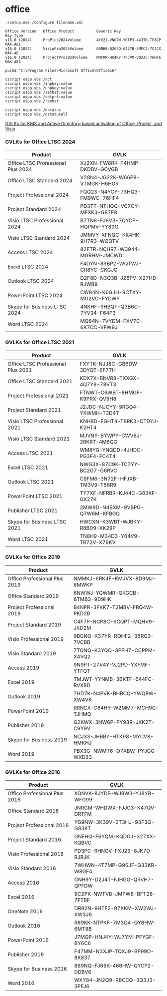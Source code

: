# office
```
.\setup.exe /configure filename.xml
```

```
Office Version	 Office Product          Generic Key                     Key Type
v16.0 (2024)     ProPlus2024Volume       4YV2J-VNG7W-YGTP3-443TK-TF8CP   MAK-AE1
v16.0 (2024)     VisioPro2024Volume      GBNHB-B2G3Q-G42YB-3MFC2-7CJCX   MAK-AE
v16.0 (2024)     ProjectPro2024Volume    WNFMR-HK4R7-7FJVM-VQ3JC-76HF6   MAK-AE1

```

```
pushd "C:\Program Files\Microsoft Office\Office16"

cscript ospp.vbs /act
cscript ospp.vbs /inpkey:value
cscript ospp.vbs /unpkey:value
cscript ospp.vbs /sethst:value
cscript ospp.vbs /setprt:value
cscript ospp.vbs /remhst

cscript ospp.vbs /dstatus
cscript ospp.vbs /dstatusall

```



[GVLKs for KMS and Active Directory-based activation of Office, Project, and Visio](https://learn.microsoft.com/en-us/office/volume-license-activation/gvlks)
### GVLKs for Office LTSC 2024
|	Product	|	GVLK	|
|	---	|	---	|
|	Office LTSC Professional Plus 2024	|	XJ2XN-FW8RK-P4HMP-DKDBV-GCVGB	|
|	Office LTSC Standard 2024	|	V28N4-JG22K-W66P8-VTMGK-H6HGR	|
|	Project Professional 2024	|	FQQ23-N4YCY-73HQ3-FM9WC-76HF4	|
|	Project Standard 2024	|	PD3TT-NTHQQ-VC7CY-MFXK3-G87F8	|
|	Visio LTSC Professional 2024	|	B7TN8-FJ8V3-7QYCP-HQPMV-YY89G	|
|	Visio LTSC Standard 2024	|	JMMVY-XFNQC-KK4HK-9H7R3-WQQTV	|
|	Access LTSC 2024	|	82FTR-NCHR7-W3944-MGRHM-JMCWD	|
|	Excel LTSC 2024	|	F4DYN-89BP2-WQTWJ-GR8YC-CKGJG	|
|	Outlook LTSC 2024	|	D2F8D-N3Q3B-J28PV-X27HD-RJWB9	|
|	PowerPoint LTSC 2024	|	CW94N-K6GJH-9CTXY-MG2VC-FYCWP	|
|	Skype for Business LTSC 2024	|	4NKHF-9HBQF-Q3B6C-7YV34-F64P3	|
|	Word LTSC 2024	|	MQ84N-7VYDM-FXV7C-6K7CC-VFW9J	|

### GVLKs for Office LTSC 2021
|	Product	|	GVLK	|
|	---	|	---	|
|	Office LTSC Professional Plus 2021	|	FXYTK-NJJ8C-GB6DW-3DYQT-6F7TH	|
|	Office LTSC Standard 2021	|	KDX7X-BNVR8-TXXGX-4Q7Y8-78VT3	|
|	Project Professional 2021	|	FTNWT-C6WBT-8HMGF-K9PRX-QV9H8	|
|	Project Standard 2021	|	J2JDC-NJCYY-9RGQ4-YXWMH-T3D4T	|
|	Visio LTSC Professional 2021	|	KNH8D-FGHT4-T8RK3-CTDYJ-K2HT4	|
|	Visio LTSC Standard 2021	|	MJVNY-BYWPY-CWV6J-2RKRT-4M8QG	|
|	Access LTSC 2021	|	WM8YG-YNGDD-4JHDC-PG3F4-FC4T4	|
|	Excel LTSC 2021	|	NWG3X-87C9K-TC7YY-BC2G7-G6RVC	|
|	Outlook LTSC 2021	|	C9FM6-3N72F-HFJXB-TM3V9-T86R9	|
|	PowerPoint LTSC 2021	|	TY7XF-NFRBR-KJ44C-G83KF-GX27K	|
|	Publisher LTSC 2021	|	2MW9D-N4BXM-9VBPG-Q7W6M-KFBGQ	|
|	Skype for Business LTSC 2021	|	HWCXN-K3WBT-WJBKY-R8BD9-XK29P	|
|	Word LTSC 2021	|	TN8H9-M34D3-Y64V9-TR72V-X79KV	|


### GVLKs for Office 2019
|	Product	|	GVLK	|
|	---	|	---	|
|	Office Professional Plus 2019	|	NMMKJ-6RK4F-KMJVX-8D9MJ-6MWKP	|
|	Office Standard 2019	|	6NWWJ-YQWMR-QKGCB-6TMB3-9D9HK	|
|	Project Professional 2019	|	B4NPR-3FKK7-T2MBV-FRQ4W-PKD2B	|
|	Project Standard 2019	|	C4F7P-NCP8C-6CQPT-MQHV9-JXD2M	|
|	Visio Professional 2019	|	9BGNQ-K37YR-RQHF2-38RQ3-7VCBB	|
|	Visio Standard 2019	|	7TQNQ-K3YQQ-3PFH7-CCPPM-X4VQ2	|
|	Access 2019	|	9N9PT-27V4Y-VJ2PD-YXFMF-YTFQT	|
|	Excel 2019	|	TMJWT-YYNMB-3BKTF-644FC-RVXBD	|
|	Outlook 2019	|	7HD7K-N4PVK-BHBCQ-YWQRW-XW4VK	|
|	PowerPoint 2019	|	RRNCX-C64HY-W2MM7-MCH9G-TJHMQ	|
|	Publisher 2019	|	G2KWX-3NW6P-PY93R-JXK2T-C9Y9V	|
|	Skype for Business 2019	|	NCJ33-JHBBY-HTK98-MYCV8-HMKHJ	|
|	Word 2019	|	PBX3G-NWMT6-Q7XBW-PYJGG-WXD33	|

### GVLKs for Office 2016
|	Product	|	GVLK	|
|	---	|	---	|
|	Office Professional Plus 2016	|	XQNVK-8JYDB-WJ9W3-YJ8YR-WFG99	|
|	Office Standard 2016	|	JNRGM-WHDWX-FJJG3-K47QV-DRTFM	|
|	Project Professional 2016	|	YG9NW-3K39V-2T3HJ-93F3Q-G83KT	|
|	Project Standard 2016	|	GNFHQ-F6YQM-KQDGJ-327XX-KQBVC	|
|	Visio Professional 2016	|	PD3PC-RHNGV-FXJ29-8JK7D-RJRJK	|
|	Visio Standard 2016	|	7WHWN-4T7MP-G96JF-G33KR-W8GF4	|
|	Access 2016	|	GNH9Y-D2J4T-FJHGG-QRVH7-QPFDW	|
|	Excel 2016	|	9C2PK-NWTVB-JMPW8-BFT28-7FTBF	|
|	OneNote 2016	|	DR92N-9HTF2-97XKM-XW2WJ-XW3J6	|
|	Outlook 2016	|	R69KK-NTPKF-7M3Q4-QYBHW-6MT9B	|
|	PowerPoint 2016	|	J7MQP-HNJ4Y-WJ7YM-PFYGF-BY6C6	|
|	Publisher 2016	|	F47MM-N3XJP-TQXJ9-BP99D-8K837	|
|	Skype for Business 2016	|	869NQ-FJ69K-466HW-QYCP2-DDBV6	|
|	Word 2016	|	WXY84-JN2Q9-RBCCQ-3Q3J3-3PFJ6	|
